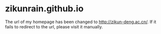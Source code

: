 # zikunrain.github.io

The url of my homepage has been changed to http://zikun-deng.ac.cn/.
If it fails to redirect to the url, please visit it manually.

